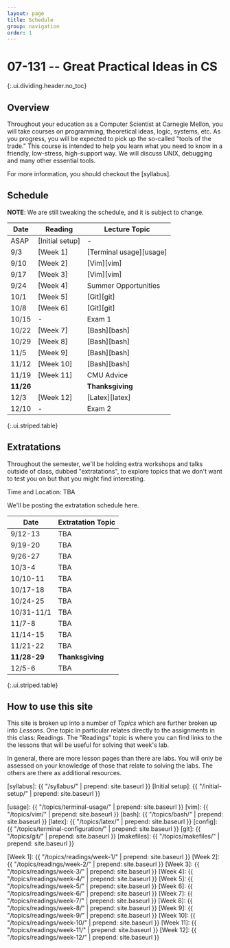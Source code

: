```yaml
---
layout: page
title: Schedule
group: navigation
order: 1
---
```


# 07-131 -- Great Practical Ideas in CS
{:.ui.dividing.header.no_toc}

## Overview

Throughout your education as a Computer Scientist at Carnegie Mellon, you will
take courses on programming, theoretical ideas, logic, systems, etc. As you
progress, you will be expected to pick up the so-called "tools of the trade."
This course is intended to help you learn what you need to know in a friendly,
low-stress, high-support way. We will discuss UNIX, debugging and many
other essential tools.

For more information, you should checkout the [syllabus].


## Schedule

**NOTE**: We are still tweaking the schedule, and it is subject to change.

| Date      | Reading         | Lecture Topic           |
| ----      | -------         | -------------           |
| ASAP      | [Initial setup] | -                       |
| 9/3       | [Week 1]        | [Terminal usage][usage] |
| 9/10      | [Week 2]        | [Vim][vim]              |
| 9/17      | [Week 3]        | [Vim][vim]              |
| 9/24      | [Week 4]        | Summer Opportunities    |
| 10/1      | [Week 5]        | [Git][git]              |
| 10/8      | [Week 6]        | [Git][git]              |
| 10/15     | -               | Exam 1                  |
| 10/22     | [Week 7]        | [Bash][bash]            |
| 10/29     | [Week 8]        | [Bash][bash]            |
| 11/5      | [Week 9]        | [Bash][bash]            |
| 11/12     | [Week 10]       | [Bash][bash]            |
| 11/19     | [Week 11]       | CMU Advice              |
| __11/26__ |                 | __Thanksgiving__        |
| 12/3      | [Week 12]       | [Latex][latex]          |
| 12/10     | -               | Exam 2                  |
{:.ui.striped.table}

## Extratations

Throughout the semester, we'll be holding extra workshops and talks outside of
class, dubbed "extratations", to explore topics that we don't want to test you
on but that you might find interesting.

Time and Location: TBA

We'll be posting the extratation schedule here.

| Date         | Extratation Topic                     |
| ----         | -----                                 |
| 9/12-13      | TBA                                   |
| 9/19-20      | TBA                                   |
| 9/26-27      | TBA                                   |
| 10/3-4       | TBA                                   |
| 10/10-11     | TBA                                   |
| 10/17-18     | TBA                                   |
| 10/24-25     | TBA                                   |
| 10/31-11/1   | TBA                                   |
| 11/7-8       | TBA                                   |
| 11/14-15     | TBA                                   |
| 11/21-22     | TBA                                   |
| __11/28-29__ | __Thanksgiving__                      |
| 12/5-6       | TBA                                   |
{:.ui.striped.table}


## How to use this site

This site is broken up into a number of _Topics_ which are further broken up
into _Lessons_. One topic in particular relates directly to the assignments in
this class: Readings. The "Readings" topic is where you can find links to
the the lessons that will be useful for solving that week's lab.

In general, there are more lesson pages than there are labs. You will only be
assessed on your knowledge of those that relate to solving the labs. The others
are there as additional resources.



[syllabus]: {{ "/syllabus/" | prepend: site.baseurl }}
[Initial setup]: {{ "/initial-setup/" | prepend: site.baseurl }}

[usage]:     {{ "/topics/terminal-usage/"         | prepend: site.baseurl }}
[vim]:       {{ "/topics/vim/"                    | prepend: site.baseurl }}
[bash]:      {{ "/topics/bash/"                   | prepend: site.baseurl }}
[latex]:     {{ "/topics/latex/"                  | prepend: site.baseurl }}
[config]:    {{ "/topics/terminal-configuration/" | prepend: site.baseurl }}
[git]:       {{ "/topics/git/"                    | prepend: site.baseurl }}
[makefiles]: {{ "/topics/makefiles/"              | prepend: site.baseurl }}

[Week 1]:  {{ "/topics/readings/week-1/"  | prepend: site.baseurl }}
[Week 2]:  {{ "/topics/readings/week-2/"  | prepend: site.baseurl }}
[Week 3]:  {{ "/topics/readings/week-3/"  | prepend: site.baseurl }}
[Week 4]:  {{ "/topics/readings/week-4/"  | prepend: site.baseurl }}
[Week 5]:  {{ "/topics/readings/week-5/"  | prepend: site.baseurl }}
[Week 6]:  {{ "/topics/readings/week-6/"  | prepend: site.baseurl }}
[Week 7]:  {{ "/topics/readings/week-7/"  | prepend: site.baseurl }}
[Week 8]:  {{ "/topics/readings/week-8/"  | prepend: site.baseurl }}
[Week 9]:  {{ "/topics/readings/week-9/"  | prepend: site.baseurl }}
[Week 10]: {{ "/topics/readings/week-10/" | prepend: site.baseurl }}
[Week 11]: {{ "/topics/readings/week-11/" | prepend: site.baseurl }}
[Week 12]: {{ "/topics/readings/week-12/" | prepend: site.baseurl }}

<!-- [zsh]: {{ "/topics/extratations/zsh/" | prepend: site.baseurl }}
[tmux]: {{ "/topics/extratations/tmux/" | prepend: site.baseurl }}
[interviews]: {{ "/topics/extratations/interviews/" | prepend: site.baseurl }}
[spacemacs]: {{ "/topics/extratations/spacemacs/" | prepend: site.baseurl }}
[websites]: {{ "/topics/extratations/websites/" | prepend: site.baseurl }}
[exam1review]: {{ "/topics/extratations/exam1review/" | prepend: site.baseurl }}
[urlshortener]: {{ "/topics/extratations/urlshortener/" | prepend: site.baseurl }}
[powerpoint]: {{ "/topics/extratations/powerpoint/" | prepend: site.baseurl }}
[wdw]: {{ "/topics/extratations/wdw/" | prepend: site.baseurl }}
[security]: {{ "/topics/extratations/security/" | prepend: site.baseurl }}
[bitcoin]: {{ "/topics/extratations/bitcoin/" | prepend: site.baseurl }}
[packagemanagers]: {{ "/topics/extratations/packagemanagers/" | prepend: site.baseurl }} -->
